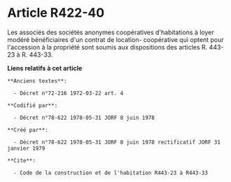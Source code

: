 # Article R422-40

Les associés des sociétés anonymes coopératives d'habitations à loyer modéré bénéficiaires d'un contrat de location-
coopérative qui optent pour l'accession à la propriété sont soumis aux dispositions des articles R. 443-23 à R. 443-33.

**Liens relatifs à cet article**

	**Anciens textes**:

	  - Décret n°72-216 1972-03-22 art. 4

	**Codifié par**:

	  - Décret n°78-622 1978-05-31 JORF 8 juin 1978

	**Créé par**:

	  - Décret n°78-622 1978-05-31 JORF 8 juin 1978 rectificatif JORF 31 janvier 1979

	**Cite**:

	  - Code de la construction et de l'habitation R443-23 à R443-33

